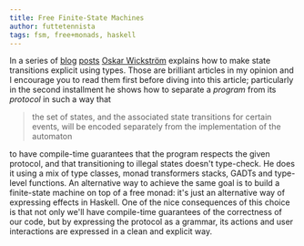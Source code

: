 ```yaml
---
title: Free Finite-State Machines
author: futtetennista
tags: fsm, free+monads, haskell
---
```


In a series of [blog][1] [posts][2] [Oskar Wickström][3] explains how to make state
transitions explicit using types. Those are brilliant articles in my opinion and
I encourage you to read them first before diving into this article; particularly
in the second installment he shows how to separate a *program* from its *protocol*
in such a way that

> the set of states, and the associated state transitions for certain events,
will be encoded separately from the implementation of the automaton

to have compile-time guarantees that the program respects the given protocol, and
that transitioning to illegal states doesn't type-check. He does it using a mix
of type classes, monad transformers stacks, GADTs and type-level functions.
An alternative way to achieve the same goal is to build a finite-state machine on
top of a free monad: it's just an alternative way of expressing effects in Haskell.
One of the nice consequences of this choice is that not only we'll have compile-time
guarantees of the correctness of our code, but by expressing the protocol as a
grammar, its actions and user interactions are expressed in a clean and explicit
way.

<!--more-->




[1]: https://wickstrom.tech/finite-state-machines/2017/11/10/finite-state-machines-part-1-modeling-with-haskell.html
[2]: https://wickstrom.tech/finite-state-machines/2017/11/19/finite-state-machines-part-2.html
[3]: https://twitter.com/owickstrom
